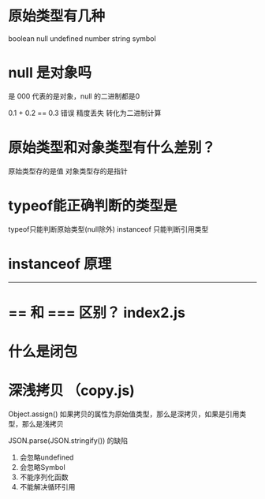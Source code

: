 # 原始类型有几种
boolean     null    undefined   number  string  symbol

# null 是对象吗
是
000 代表的是对象，null 的二进制都是0


0.1 + 0.2 == 0.3       错误     精度丢失        转化为二进制计算

# 原始类型和对象类型有什么差别？
原始类型存的是值
对象类型存的是指针


# typeof能正确判断的类型是
typeof只能判断原始类型(null除外)
instanceof 只能判断引用类型

# instanceof    原理


----

# == 和 === 区别？      index2.js


# 什么是闭包


# 深浅拷贝  （copy.js)
Object.assign()     如果拷贝的属性为原始值类型，那么是深拷贝，如果是引用类型，那么是浅拷贝

JSON.parse(JSON.stringify()) 的缺陷
1. 会忽略undefined
2. 会忽略Symbol
3. 不能序列化函数
4. 不能解决循环引用
